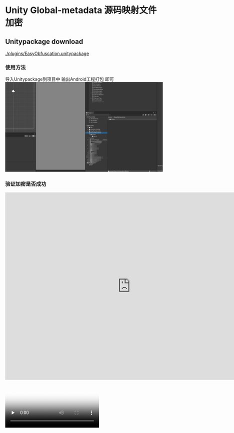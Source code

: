 
# Unity Global-metadata 源码映射文件加密

## Unitypackage download
[./plugins/EasyObfuscation.unitypackage](./plugins/EasyObfuscation.unitypackage)

### 使用方法
导入Unitypackage到项目中 输出Android工程打包 即可
![](./README_RES/import.jpg)


### 验证加密是否成功
<iframe src="https://www.bilibili.com/video/BV1CQ4y137Gs?t=201.1" scrolling="no" border="0" 
frameborder="no" 
framespacing="0" 
allowfullscreen="true" 
height=600 
width=800> 
</iframe>


<!-- mp4格式 -->
<video id="video" controls="" preload="none" poster="封面">
      <source id="mp4" src="https://www.bilibili.com/video/BV1CQ4y137Gs?t=201.1" type="video/mp4">
</videos>

<!-- webm格式 -->
<video id="video" controls="" preload="none" poster="封面">
      <source id="webm" src="https://www.bilibili.com/video/BV1CQ4y137Gs?t=201.1" type="video/webm">
</videos>

<!-- ovg格式 -->
<video id="video" controls="" preload="none" poster="封面">
      <source id="ogv" src="https://www.bilibili.com/video/BV1CQ4y137Gs?t=201.1" type="video/ogv">
</videos>

